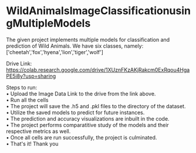 # WildAnimalsImageClassificationusingMultipleModels

The given project implements multiple models for classification and prediction of Wild Animals.
We have six classes, namely: ['cheetah','fox','hyena','lion','tiger','wolf']

Drive Link: https://colab.research.google.com/drive/1XUznFKzAKjRakcm0ExRqou4HgaPE5i8y?usp=sharing 

Steps to run: 	
	• Upload the Image Data Link to the drive from the link above.<br/>
 	• Run all the cells<br/>
  	• The project will save the .h5 and .pkl files to the directory of the dataset.<br/>
  	• Utilize the saved models to predict for future instances.<br/>
  	• The prediction and accuracy visualizations are inbuilt in the code.<br/>
  	• The project performs comparatitive study of the models and their respective metrics as well.<br/>
  	• Once all cells are run successfully, the project is culminated. <br/>
  	• That's it! Thank you

